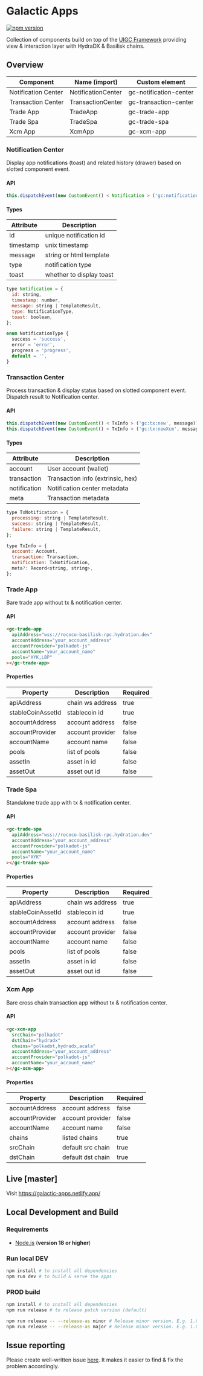# Galactic Apps

[![npm version](https://img.shields.io/npm/v/@galacticcouncil/apps.svg)](https://www.npmjs.com/package/@galacticcouncil/apps)

Collection of components build on top of the [UIGC Framework](https://github.com/galacticcouncil/ui) providing view & interaction
layer with HydraDX & Basilisk chains.

## Overview

| Component           | Name (import)      | Custom element         |
| ------------------- | ------------------ | ---------------------- |
| Notification Center | NotificationCenter | gc-notification-center |
| Transaction Center  | TransactionCenter  | gc-transaction-center  |
| Trade App           | TradeApp           | gc-trade-app           |
| Trade Spa           | TradeSpa           | gc-trade-spa           |
| Xcm App             | XcmApp             | gc-xcm-app             |

### Notification Center

Display app notifications (toast) and related history (drawer) based on slotted component event.

#### API

```js
this.dispatchEvent(new CustomEvent() < Notification > ('gc:notification:new', message));
```

#### Types

| Attribute | Description              |
| --------- | ------------------------ |
| id        | unique notification id   |
| timestamp | unix timestamp           |
| message   | string or html template  |
| type      | notification type        |
| toast     | whether to display toast |

```js
type Notification = {
  id: string,
  timestamp: number,
  message: string | TemplateResult,
  type: NotificationType,
  toast: boolean,
};

enum NotificationType {
  success = 'success',
  error = 'error',
  progress = 'progress',
  default = '',
}
```

### Transaction Center

Process transaction & display status based on slotted component event. Dispatch result to Notification center.

#### API

```js
this.dispatchEvent(new CustomEvent() < TxInfo > ('gc:tx:new', message)); // on chain tx
this.dispatchEvent(new CustomEvent() < TxInfo > ('gc:tx:newXcm', message)); // cross chain tx
```

#### Types

| Attribute    | Description                       |
| ------------ | --------------------------------- |
| account      | User account (wallet)             |
| transaction  | Transaction info (extrinsic, hex) |
| notification | Notification center metadata      |
| meta         | Transaction metadata              |

```js
type TxNotification = {
  processing: string | TemplateResult,
  success: string | TemplateResult,
  failure: string | TemplateResult,
};

type TxInfo = {
  account: Account,
  transaction: Transaction,
  notification: TxNotification,
  meta?: Record<string, string>,
};
```

### Trade App

Bare trade app without tx & notification center.

#### API

```html
<gc-trade-app
  apiAddress="wss://rococo-basilisk-rpc.hydration.dev"
  accountAddress="your_account_address"
  accountProvider="polkadot-js"
  accountName="your_account_name"
  pools="XYK,LBP"
></gc-trade-app>
```

#### Properties

| Property          | Description      | Required |
| ----------------- | ---------------- | -------- |
| apiAddress        | chain ws address | true     |
| stableCoinAssetId | stablecoin id    | true     |
| accountAddress    | account address  | false    |
| accountProvider   | account provider | false    |
| accountName       | account name     | false    |
| pools             | list of pools    | false    |
| assetIn           | asset in id      | false    |
| assetOut          | asset out id     | false    |

### Trade Spa

Standalone trade app with tx & notification center.

#### API

```html
<gc-trade-spa
  apiAddress="wss://rococo-basilisk-rpc.hydration.dev"
  accountAddress="your_account_address"
  accountProvider="polkadot-js"
  accountName="your_account_name"
  pools="XYK"
></gc-trade-spa>
```

#### Properties

| Property          | Description      | Required |
| ----------------- | ---------------- | -------- |
| apiAddress        | chain ws address | true     |
| stableCoinAssetId | stablecoin id    | true     |
| accountAddress    | account address  | false    |
| accountProvider   | account provider | false    |
| accountName       | account name     | false    |
| pools             | list of pools    | false    |
| assetIn           | asset in id      | false    |
| assetOut          | asset out id     | false    |

### Xcm App

Bare cross chain transaction app without tx & notification center.

#### API

```html
<gc-xcm-app
  srcChain="polkadot"
  dstChain="hydradx"
  chains="polkadot,hydradx,acala"
  accountAddress="your_account_address"
  accountProvider="polkadot-js"
  accountName="your_account_name"
></gc-xcm-app>
```

#### Properties

| Property        | Description       | Required |
| --------------- | ----------------- | -------- |
| accountAddress  | account address   | false    |
| accountProvider | account provider  | false    |
| accountName     | account name      | false    |
| chains          | listed chains     | true     |
| srcChain        | default src chain | true     |
| dstChain        | default dst chain | true     |

## Live [master]

Visit https://galactic-apps.netlify.app/

## Local Development and Build

### Requirements

- [Node.js](https://nodejs.org/) (**version 18 or higher**)

### Run local DEV

```sh
npm install # to install all dependencies
npm run dev # to build & serve the apps
```

### PROD build

```sh
npm install # to install all dependencies
npm run release # to release patch version (default)

npm run release -- --release-as minor # Release minor version. E.g. 1.0.23 -> 1.1.0
npm run release -- --release-as major # Release minor version. E.g. 1.0.23 -> 2.0.0
```

## Issue reporting

Please create well-written issue [here](https://https://github.com/galacticcouncil/apps/issues/new). It makes it easier to find & fix the problem accordingly.
